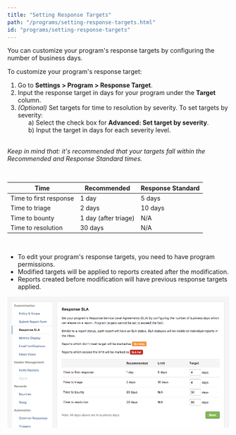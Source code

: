 ```yaml
---
title: "Setting Response Targets"
path: "/programs/setting-response-targets.html"
id: "programs/setting-response-targets"
---
```


You can customize your program's response targets by configuring the number of business days. 

To customize your program's response target: 
1. Go to **Settings > Program > Response Target**. 
2. Input the response target in days for your program under the **Target** column. 
3. *(Optional)* Set targets for time to resolution by severity. To set targets by severity:<br><ul>a) Select the check box for **Advanced: Set target by severity**.</ul><ul>b) Input the target in days for each severity level.</ul></br>

*Keep in mind that: it's recommended that your targets fall within the Recommended and Response Standard times.* 

<br>

Time | Recommended | Response Standard 
---- | ----------- | ------------------
Time to first response | 1 day | 5 days 
Time to triage | 2 days | 10 days 
Time to bounty | 1 day (after triage) | N/A 
Time to resolution | 30 days | N/A 

</br>



* To edit your program's response targets, you need to have program permissions. 
* Modified targets will be applied to reports created after the modification. 
* Reports created before modification will have previous response targets applied. 



![response sla](./images/response-sla.png)
